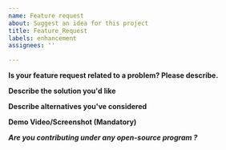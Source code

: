 ```yaml
---
name: Feature request
about: Suggest an idea for this project
title: Feature_Request
labels: enhancement
assignees: ''

---
```


**Is your feature request related to a problem? Please describe.**
<!-- A clear and concise description of what the problem is. -->

**Describe the solution you'd like**
<!-- A clear and concise description of what you want to happen. -->

**Describe alternatives you've considered**
<!-- A clear and concise description of any alternative solutions or features you've considered. -->


**Demo Video/Screenshot (Mandatory)**

***Are you contributing under any open-source program ?***
<!-- Mention it here-->
